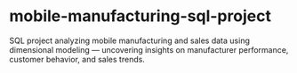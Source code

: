 # mobile-manufacturing-sql-project
SQL project analyzing mobile manufacturing and sales data using dimensional modeling — uncovering insights on manufacturer performance, customer behavior, and sales trends.
